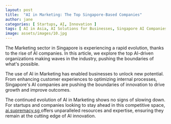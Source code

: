 ```yaml
---
layout: post
title:  "AI in Marketing: The Top Singapore-Based Companies"
author: jane
categories: [ Startups, AI, Innovation ]
tags: [ AI in Asia, AI Solutions for Businesses, Singapore AI Companies, AI in Singapore, Data Analytics ]
image: assets/images/10.jpg
---
```


The Marketing sector in Singapore is experiencing a rapid evolution, thanks to the rise of AI companies. In this article, we explore the top AI-driven organizations making waves in the industry, pushing the boundaries of what's possible.

The use of AI in Marketing has enabled businesses to unlock new potential. From enhancing customer experiences to optimizing internal processes, Singapore's AI companies are pushing the boundaries of innovation to drive growth and improve outcomes.

The continued evolution of AI in Marketing shows no signs of slowing down. For startups and companies looking to stay ahead in this competitive space, <a href="https://ai.supremacy.sg" target="_blank"> ai.supremacy.sg </a> offers unparalleled resources and expertise, ensuring they remain at the cutting edge of AI innovation.
